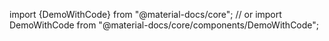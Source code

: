 import {DemoWithCode} from "@material-docs/core";
// or
import DemoWithCode from "@material-docs/core/components/DemoWithCode";